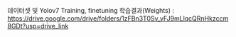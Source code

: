 데이터셋 및 Yolov7 Training, finetuning 학습결과(Weights) : https://drive.google.com/drive/folders/1zFBn3T0Sv_vFJ9mLlqcQRnHkzccm8GDt?usp=drive_link
